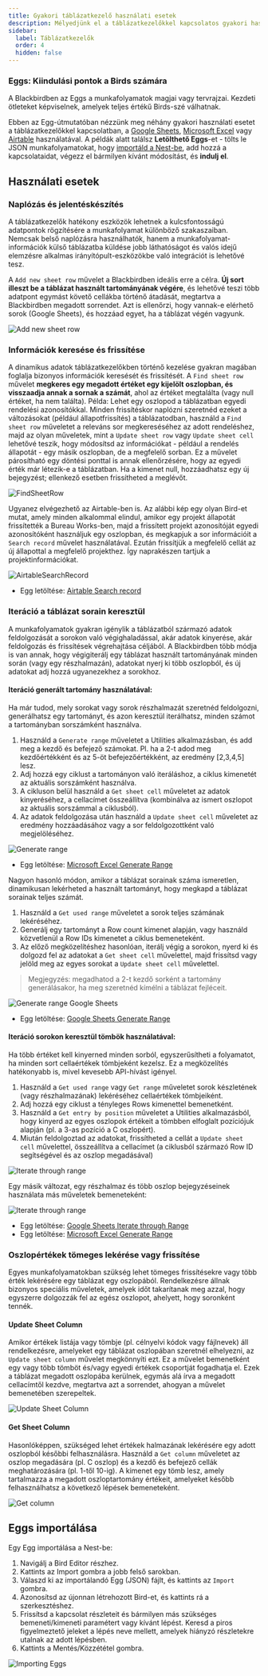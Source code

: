 ```yaml
---
title: Gyakori táblázatkezelő használati esetek
description: Mélyedjünk el a táblázatkezelőkkel kapcsolatos gyakori használati esetekben
sidebar:
  label: Táblázatkezelők
  order: 4
  hidden: false
---
```


### Eggs: Kiindulási pontok a Birds számára

A Blackbirdben az Eggs a munkafolyamatok magjai vagy tervrajzai. Kezdeti ötleteket képviselnek, amelyek teljes értékű Birds-szé válhatnak.

Ebben az Egg-útmutatóban nézzünk meg néhány gyakori használati esetet a táblázatkezelőkkel kapcsolatban, a [Google Sheets](https://docs.blackbird.io/apps/google-sheets/), [Microsoft Excel](https://docs.blackbird.io/apps/microsoft-excel/) vagy [Airtable](https://docs.blackbird.io/apps/airtable/) használatával. A példák alatt találsz **Letölthető Eggs**-et - tölts le JSON munkafolyamatokat, hogy [importáld a Nest-be](https://docs.blackbird.io/eggs/spreadsheets/#importing-eggs), add hozzá a kapcsolataidat, végezz el bármilyen kívánt módosítást, és **indulj el**.

## Használati esetek

### Naplózás és jelentéskészítés

A táblázatkezelők hatékony eszközök lehetnek a kulcsfontosságú adatpontok rögzítésére a munkafolyamat különböző szakaszaiban. Nemcsak belső naplózásra használhatók, hanem a munkafolyamat-információk külső táblázatba küldése jobb láthatóságot és valós idejű elemzésre alkalmas irányítópult-eszközökbe való integrációt is lehetővé tesz.

A `Add new sheet row` művelet a Blackbirdben ideális erre a célra. **Új sort illeszt be a táblázat használt tartományának végére**, és lehetővé teszi több adatpont egymást követő cellákba történő átadását, megtartva a Blackbirdben megadott sorrendet. Azt is ellenőrzi, hogy vannak-e elérhető sorok (Google Sheets), és hozzáad egyet, ha a táblázat végén vagyunk.

![Add new sheet row](../../../../assets/docs/eggs/AddNewSheetRow.png)

### Információk keresése és frissítése

A dinamikus adatok táblázatkezelőkben történő kezelése gyakran magában foglalja bizonyos információk keresését és frissítését. A `Find sheet row` művelet **megkeres egy megadott értéket egy kijelölt oszlopban, és visszaadja annak a sornak a számát**, ahol az értéket megtalálta (vagy null értéket, ha nem találta).
Példa: Lehet egy oszlopod a táblázatban egyedi rendelési azonosítókkal. Minden frissítéskor naplózni szeretnéd ezeket a változásokat (például állapotfrissítés) a táblázatodban, használd a `Find sheet row` műveletet a releváns sor megkereséséhez az adott rendeléshez, majd az olyan műveletek, mint a `Update sheet row` vagy `Update sheet cell` lehetővé teszik, hogy módosítsd az információkat - például a rendelés állapotát - egy másik oszlopban, de a megfelelő sorban.
Ez a művelet párosítható egy döntési ponttal is annak ellenőrzésére, hogy az egyedi érték már létezik-e a táblázatban. Ha a kimenet null, hozzáadhatsz egy új bejegyzést; ellenkező esetben frissítheted a meglévőt.

![FindSheetRow](../../../../assets/docs/eggs/FindSheetRow.png)

Ugyanez elvégezhető az Airtable-ben is. Az alábbi kép egy olyan Bird-et mutat, amely minden alkalommal elindul, amikor egy projekt állapotát frissítették a Bureau Works-ben, majd a frissített projekt azonosítóját egyedi azonosítóként használjuk egy oszlopban, és megkapjuk a sor információit a `Search record` művelet használatával. Ezután frissítjük a megfelelő cellát az új állapottal a megfelelő projekthez. Így naprakészen tartjuk a projektinformációkat.

![AirtableSearchRecord](../../../../assets/docs/eggs/AirtableSearchRecord.png)

- Egg letöltése: <a href="https://docs.blackbird.io/downloads/Bureau_Works_to_Airtable.json" download>Airtable Search record</a>

### Iteráció a táblázat sorain keresztül

A munkafolyamatok gyakran igénylik a táblázatból származó adatok feldolgozását a sorokon való végighaladással, akár adatok kinyerése, akár feldolgozás és frissítések végrehajtása céljából. A Blackbirdben több módja is van annak, hogy végigiterálj egy táblázat használt tartományának minden során (vagy egy részhalmazán), adatokat nyerj ki több oszlopból, és új adatokat adj hozzá ugyanezekhez a sorokhoz.

#### Iteráció generált tartomány használatával:
Ha már tudod, mely sorokat vagy sorok részhalmazát szeretnéd feldolgozni, generálhatsz egy tartományt, és azon keresztül iterálhatsz, minden számot a tartományban sorszámként használva.
1. Használd a `Generate range` műveletet a Utilities alkalmazásban, és add meg a kezdő és befejező számokat. Pl. ha a 2-t adod meg kezdőértékként és az 5-öt befejezőértékként, az eredmény [2,3,4,5] lesz.
2. Adj hozzá egy ciklust a tartományon való iteráláshoz, a ciklus kimenetét az aktuális sorszámként használva.
3. A cikluson belül használd a `Get sheet cell` műveletet az adatok kinyeréséhez, a cellacímet összeállítva (kombinálva az ismert oszlopot az aktuális sorszámmal a ciklusból).
4. Az adatok feldolgozása után használd a `Update sheet cell` műveletet az eredmény hozzáadásához vagy a sor feldolgozottként való megjelöléséhez.

![Generate range](../../../../assets/docs/eggs/GenerateRange.png)

- Egg letöltése: <a href="https://docs.blackbird.io/downloads/excel_generate_range.json" download>Microsoft Excel Generate Range</a>

Nagyon hasonló módon, amikor a táblázat sorainak száma ismeretlen, dinamikusan lekérheted a használt tartományt, hogy megkapd a táblázat sorainak teljes számát.

1. Használd a `Get used range` műveletet a sorok teljes számának lekéréséhez.
2. Generálj egy tartományt a Row count kimenet alapján, vagy használd közvetlenül a Row IDs kimenetet a ciklus bemeneteként.
3. Az előző megközelítéshez hasonlóan, iterálj végig a sorokon, nyerd ki és dolgozd fel az adatokat a `Get sheet cell` művelettel, majd frissítsd vagy jelöld meg az egyes sorokat a `Update sheet cell` művelettel.

> Megjegyzés: megadhatod a 2-t kezdő sorként a tartomány generálásakor, ha meg szeretnéd kímélni a táblázat fejléceit.

![Generate range Google Sheets](../../../../assets/docs/eggs/GenerateRange2.png)

- Egg letöltése: <a href="https://docs.blackbird.io/downloads/google_sheets_generate_range.json" download>Google Sheets Generate Range</a>

#### Iteráció sorokon keresztül tömbök használatával:
Ha több értéket kell kinyerned minden sorból, egyszerűsítheti a folyamatot, ha minden sort cellaértékek tömbjeként kezelsz. Ez a megközelítés hatékonyabb is, mivel kevesebb API-hívást igényel.

1. Használd a `Get used range` vagy `Get range` műveletet sorok készletének (vagy részhalmazának) lekéréséhez cellaértékek tömbjeiként.
2. Adj hozzá egy ciklust a tényleges Rows kimenettel bemenetként.
3. Használd a `Get entry by position` műveletet a Utilities alkalmazásból, hogy kinyerd az egyes oszlopok értékeit a tömbben elfoglalt pozíciójuk alapján (pl. a 3-as pozíció a C oszlopért).
4. Miután feldolgoztad az adatokat, frissítheted a cellát a `Update sheet cell` művelettel, összeállítva a cellacímet (a ciklusból származó Row ID segítségével és az oszlop megadásával)

![Iterate through range](../../../../assets/docs/eggs/IterateThroughRangeSheets.png)

Egy másik változat, egy részhalmaz és több oszlop bejegyzéseinek használata más műveletek bemeneteként:

![Iterate through range](../../../../assets/docs/eggs/IterateThroughRangeExcel.png)

- Egg letöltése: <a href="https://docs.blackbird.io/downloads/google_sheets_iterate_through_range.json" download>Google Sheets Iterate through Range</a>
- Egg letöltése: <a href="https://docs.blackbird.io/downloads/microsoft_excel_iterate_through_range.json.json" download>Microsoft Excel Generate Range</a>

### Oszlopértékek tömeges lekérése vagy frissítése
Egyes munkafolyamatokban szükség lehet tömeges frissítésekre vagy több érték lekérésére egy táblázat egy oszlopából. Rendelkezésre állnak bizonyos speciális műveletek, amelyek időt takarítanak meg azzal, hogy egyszerre dolgozzák fel az egész oszlopot, ahelyett, hogy soronként tennék.

#### Update Sheet Column
Amikor értékek listája vagy tömbje (pl. célnyelvi kódok vagy fájlnevek) áll rendelkezésre, amelyeket egy táblázat oszlopában szeretnél elhelyezni, az `Update sheet column` művelet megkönnyíti ezt. Ez a művelet bemenetként egy vagy több tömböt és/vagy egyedi értékek csoportját fogadhatja el. Ezek a táblázat megadott oszlopába kerülnek, egymás alá írva a megadott cellacímtől kezdve, megtartva azt a sorrendet, ahogyan a művelet bemenetében szerepeltek.

![Update Sheet Column](../../../../assets/docs/eggs/Update-sheet-column.png)

#### Get Sheet Column

Hasonlóképpen, szükséged lehet értékek halmazának lekérésére egy adott oszlopból későbbi felhasználásra. Használd a `Get column` műveletet az oszlop megadására (pl. C oszlop) és a kezdő és befejező cellák meghatározására (pl. 1-től 10-ig). A kimenet egy tömb lesz, amely tartalmazza a megadott oszloptartomány értékeit, amelyeket később felhasználhatsz a következő lépések bemeneteként.

![Get column](../../../../assets/docs/eggs/GetColumn.png)

## Eggs importálása

Egy Egg importálása a Nest-be:

1. Navigálj a Bird Editor részhez.
2. Kattints az Import gombra a jobb felső sarokban.
3. Válaszd ki az importálandó Egg (JSON) fájlt, és kattints az `Import` gombra.
4. Azonosítsd az újonnan létrehozott Bird-et, és kattints rá a szerkesztéshez.
5. Frissítsd a kapcsolat részleteit és bármilyen más szükséges bemeneti/kimeneti paramétert vagy kívánt lépést. Keresd a piros figyelmeztető jeleket a lépés neve mellett, amelyek hiányzó részletekre utalnak az adott lépésben.
6. Kattints a Mentés/Közzététel gombra.

![Importing Eggs](../../../../assets/docs/eggs/ImportEggs.gif)
